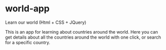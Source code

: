 # world-app
Learn our world (Html + CSS + JQuery)

This is an app for learning about countries around the world.
Here you can get details about all the countries around the world with one click, or search for a specific country.

